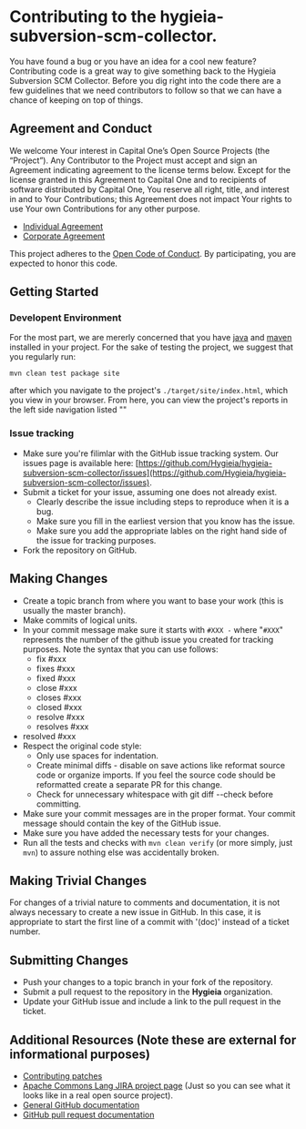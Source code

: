 <!---
 Licensed to the Apache Software Foundation (ASF) under one or more
 contributor license agreements.  See the NOTICE file distributed with
 this work for additional information regarding copyright ownership.
 The ASF licenses this file to You under the Apache License, Version 2.0
 (the "License"); you may not use this file except in compliance with
 the License.  You may obtain a copy of the License at

      http://www.apache.org/licenses/LICENSE-2.0

 Unless required by applicable law or agreed to in writing, software
 distributed under the License is distributed on an "AS IS" BASIS,
 WITHOUT WARRANTIES OR CONDITIONS OF ANY KIND, either express or implied.
 See the License for the specific language governing permissions and
 limitations under the License.
-->
Contributing to the hygieia-subversion-scm-collector.
=====================================================

You have found a bug or you have an idea for a cool new feature? Contributing code is a great way to
give something back to the Hygieia Subversion SCM Collector. Before you dig right into the code there 
are a few guidelines that we need contributors to follow so that we can have a chance of keeping on 
top of things.

Agreement and Conduct
---------------------

We welcome Your interest in Capital One’s Open Source Projects (the “Project”). Any Contributor to the Project 
must accept and sign an Agreement indicating agreement to the license terms below. Except for the license granted 
in this Agreement to Capital One and to recipients of software distributed by Capital One, You reserve all 
right, title, and interest in and to Your Contributions; this Agreement does not impact Your rights to use Your 
own Contributions for any other purpose.

* [Individual Agreement](https://docs.google.com/forms/d/19LpBBjykHPox18vrZvBbZUcK6gQTj7qv1O5hCduAZFU/viewform)
* [Corporate Agreement](https://docs.google.com/forms/d/e/1FAIpQLSeAbobIPLCVZD_ccgtMWBDAcN68oqbAJBQyDTSAQ1AkYuCp_g/viewform?usp=send_form)

This project adheres to the [Open Code of Conduct](https://developer.capitalone.com/single/code-of-conduct/). By 
participating, you are expected to honor this code.

Getting Started
---------------

### Developent Environment

For the most part, we are mererly concerned that you have [java](http://openjdk.java.net/) and 
[maven](https://maven.apache.org/) installed in your project. For the sake of testing the project, we
suggest that you regularly run: 

```
mvn clean test package site
```

after which you navigate to the project's `./target/site/index.html`, which you view in your browser. 
From here, you can view the project's reports in the left side navigation listed "" 


### Issue tracking

+ Make sure you're filimlar with the GitHub issue tracking system. Our issues page is available
here: [https://github.com/Hygieia/hygieia-subversion-scm-collector/issues](https://github.com/Hygieia/hygieia-subversion-scm-collector/issues).
+ Submit a ticket for your issue, assuming one does not already exist.
  + Clearly describe the issue including steps to reproduce when it is a bug.
  + Make sure you fill in the earliest version that you know has the issue.
  + Make sure you add the appropriate lables on the right hand side of the issue for tracking purposes.
+ Fork the repository on GitHub.

Making Changes
--------------

+ Create a topic branch from where you want to base your work (this is usually the master branch).
+ Make commits of logical units.
+ In your commit message make sure it starts with `#XXX -` where "`#XXX`" represents the number of the github issue you created for tracking purposes. Note the syntax that you can use follows:
    + fix #xxx
    + fixes #xxx
    + fixed #xxx
    + close #xxx
    + closes #xxx
    + closed #xxx
    + resolve #xxx
    + resolves #xxx
+ resolved #xxx
+ Respect the original code style:
  + Only use spaces for indentation.
  + Create minimal diffs - disable on save actions like reformat source code or organize imports. If you feel the source code should be reformatted create a separate PR for this change.
  + Check for unnecessary whitespace with git diff --check before committing.
+ Make sure your commit messages are in the proper format. Your commit message should contain the key of the GitHub issue.
+ Make sure you have added the necessary tests for your changes.
+ Run all the tests and checks with `mvn clean verify` (or more simply, just `mvn`) to assure nothing else was accidentally broken.

Making Trivial Changes
----------------------

For changes of a trivial nature to comments and documentation, it is not always necessary to create a new issue in GitHub.
In this case, it is appropriate to start the first line of a commit with '(doc)' instead of a ticket number.

Submitting Changes
------------------

+ Push your changes to a topic branch in your fork of the repository.
+ Submit a pull request to the repository in the __Hygieia__ organization.
+ Update your GitHub issue and include a link to the pull request in the ticket.

Additional Resources (Note these are external for informational purposes)
-------------------------------------------------------------------------

+ [Contributing patches](https://commons.apache.org/patches.html)
+ [Apache Commons Lang JIRA project page](https://issues.apache.org/jira/browse/LANG) (Just so you can see what it looks like in a real open source project).
+ [General GitHub documentation](https://help.github.com/)
+ [GitHub pull request documentation](https://help.github.com/send-pull-requests/)